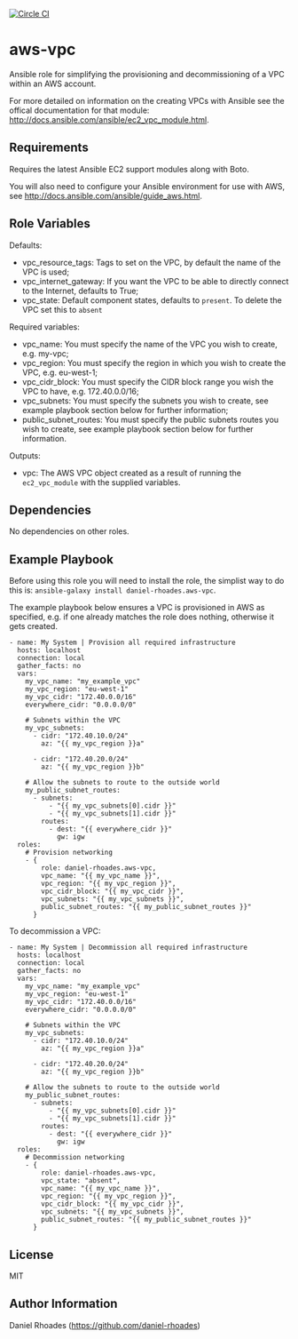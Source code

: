 [![Circle CI](https://circleci.com/gh/daniel-rhoades/aws-vpc-role.svg?style=svg&circle-token=8197ca6e8362d9b5f1b78f43174d8ba7857c9b7a)](https://circleci.com/gh/daniel-rhoades/aws-vpc-role)

aws-vpc
=======

Ansible role for simplifying the provisioning and decommissioning of a VPC within an AWS account.

For more detailed on information on the creating VPCs with Ansible see the offical documentation for that module: http://docs.ansible.com/ansible/ec2_vpc_module.html. 

Requirements
------------

Requires the latest Ansible EC2 support modules along with Boto.

You will also need to configure your Ansible environment for use with AWS, see http://docs.ansible.com/ansible/guide_aws.html.

Role Variables
--------------

Defaults:

* vpc_resource_tags: Tags to set on the VPC, by default the name of the VPC is used;
* vpc_internet_gateway: If you want the VPC to be able to directly connect to the Internet, defaults to True;
* vpc_state: Default component states, defaults to `present`.  To delete the VPC set this to `absent`

Required variables:

* vpc_name: You must specify the name of the VPC you wish to create, e.g. my-vpc;
* vpc_region: You must specify the region in which you wish to create the VPC, e.g. eu-west-1;
* vpc_cidr_block: You must specify the CIDR block range you wish the VPC to have, e.g. 172.40.0.0/16;
* vpc_subnets: You must specify the subnets you wish to create, see example playbook section below for further information;
* public_subnet_routes: You must specify the public subnets routes you wish to create, see example playbook section below for further information.

Outputs:

* vpc: The AWS VPC object created as a result of running the `ec2_vpc_module` with the supplied variables.

Dependencies
------------

No dependencies on other roles.

Example Playbook
----------------

Before using this role you will need to install the role, the simplist way to do this is: `ansible-galaxy install daniel-rhoades.aws-vpc`. 

The example playbook below ensures a VPC is provisioned in AWS as specified, e.g. if one already matches the role does nothing, otherwise it gets created.

```
- name: My System | Provision all required infrastructure
  hosts: localhost
  connection: local
  gather_facts: no
  vars:
    my_vpc_name: "my_example_vpc"
    my_vpc_region: "eu-west-1"
    my_vpc_cidr: "172.40.0.0/16"
    everywhere_cidr: "0.0.0.0/0"

    # Subnets within the VPC
    my_vpc_subnets:
      - cidr: "172.40.10.0/24"
        az: "{{ my_vpc_region }}a"

      - cidr: "172.40.20.0/24"
        az: "{{ my_vpc_region }}b"

    # Allow the subnets to route to the outside world
    my_public_subnet_routes:
      - subnets:
          - "{{ my_vpc_subnets[0].cidr }}"
          - "{{ my_vpc_subnets[1].cidr }}"
        routes:
          - dest: "{{ everywhere_cidr }}"
            gw: igw
  roles:
    # Provision networking
    - {
        role: daniel-rhoades.aws-vpc,
        vpc_name: "{{ my_vpc_name }}",
        vpc_region: "{{ my_vpc_region }}",
        vpc_cidr_block: "{{ my_vpc_cidr }}",
        vpc_subnets: "{{ my_vpc_subnets }}",
        public_subnet_routes: "{{ my_public_subnet_routes }}"
      }
```

To decommission a VPC:

```
- name: My System | Decommission all required infrastructure
  hosts: localhost
  connection: local
  gather_facts: no
  vars:
    my_vpc_name: "my_example_vpc"
    my_vpc_region: "eu-west-1"
    my_vpc_cidr: "172.40.0.0/16"
    everywhere_cidr: "0.0.0.0/0"

    # Subnets within the VPC
    my_vpc_subnets:
      - cidr: "172.40.10.0/24"
        az: "{{ my_vpc_region }}a"

      - cidr: "172.40.20.0/24"
        az: "{{ my_vpc_region }}b"

    # Allow the subnets to route to the outside world
    my_public_subnet_routes:
      - subnets:
          - "{{ my_vpc_subnets[0].cidr }}"
          - "{{ my_vpc_subnets[1].cidr }}"
        routes:
          - dest: "{{ everywhere_cidr }}"
            gw: igw
  roles:
    # Decommission networking
    - {
        role: daniel-rhoades.aws-vpc,
        vpc_state: "absent",
        vpc_name: "{{ my_vpc_name }}",
        vpc_region: "{{ my_vpc_region }}",
        vpc_cidr_block: "{{ my_vpc_cidr }}",
        vpc_subnets: "{{ my_vpc_subnets }}",
        public_subnet_routes: "{{ my_public_subnet_routes }}"
      }
```

License
-------

MIT

Author Information
------------------

Daniel Rhoades (https://github.com/daniel-rhoades)
